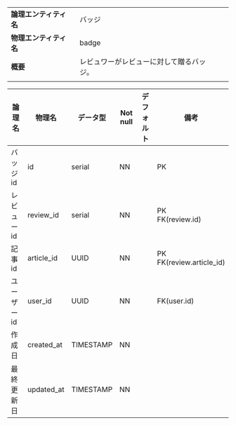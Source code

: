 ||||
|:-|:-|---|
|**論理エンティティ名**|バッジ|
|**物理エンティティ名**|badge|
|**概要**|レビュワーがレビューに対して贈るバッジ。|
|||

|論理名|物理名|データ型|Not null|デフォルト|備考|
|---|---|---|---|---|---|
|バッジid|id|serial|NN||PK|
|レビューid|review_id|serial|NN||PK<br> FK(review.id)|
|記事id|article_id|UUID|NN||PK <br> FK(review.article_id)|
|ユーザーid|user_id|UUID|NN||FK(user.id)|
|作成日|created_at|TIMESTAMP|NN|||
|最終更新日|updated_at|TIMESTAMP|NN||

